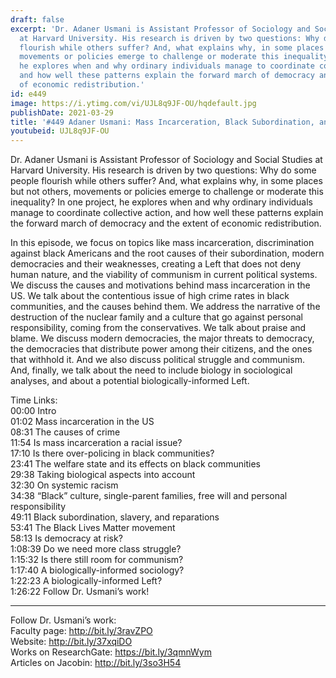 ```yaml
---
draft: false
excerpt: 'Dr. Adaner Usmani is Assistant Professor of Sociology and Social Studies
  at Harvard University. His research is driven by two questions: Why do some people
  flourish while others suffer? And, what explains why, in some places but not others,
  movements or policies emerge to challenge or moderate this inequality? In one project,
  he explores when and why ordinary individuals manage to coordinate collective action,
  and how well these patterns explain the forward march of democracy and the extent
  of economic redistribution.'
id: e449
image: https://i.ytimg.com/vi/UJL8q9JF-OU/hqdefault.jpg
publishDate: 2021-03-29
title: '#449 Adaner Usmani: Mass Incarceration, Black Subordination, and Modern Democracies'
youtubeid: UJL8q9JF-OU
---
```

Dr. Adaner Usmani is Assistant Professor of Sociology and Social Studies at Harvard University. His research is driven by two questions: Why do some people flourish while others suffer? And, what explains why, in some places but not others, movements or policies emerge to challenge or moderate this inequality? In one project, he explores when and why ordinary individuals manage to coordinate collective action, and how well these patterns explain the forward march of democracy and the extent of economic redistribution.

In this episode, we focus on topics like mass incarceration, discrimination against black Americans and the root causes of their subordination, modern democracies and their weaknesses, creating a Left that does not deny human nature, and the viability of communism in current political systems. We discuss the causes and motivations behind mass incarceration in the US. We talk about the contentious issue of high crime rates in black communities, and the causes behind them. We address the narrative of the destruction of the nuclear family and a culture that go against personal responsibility, coming from the conservatives. We talk about praise and blame. We discuss modern democracies, the major threats to democracy, the democracies that distribute power among their citizens, and the ones that withhold it. And we also discuss political struggle and communism. And, finally, we talk about the need to include biology in sociological analyses, and about a potential biologically-informed Left.

Time Links:  
00:00 Intro  
01:02  Mass incarceration in the US  
08:31  The causes of crime  
11:54  Is mass incarceration a racial issue?  
17:10  Is there over-policing in black communities?  
23:41  The welfare state and its effects on black communities  
29:38  Taking biological aspects into account  
32:30  On systemic racism  
34:38  “Black” culture, single-parent families, free will and personal responsibility  
49:11  Black subordination, slavery, and reparations  
53:41  The Black Lives Matter movement  
58:13  Is democracy at risk?  
1:08:39  Do we need more class struggle?  
1:15:32  Is there still room for communism?  
1:17:40  A biologically-informed sociology?  
1:22:23 A biologically-informed Left?  
1:26:22  Follow Dr. Usmani’s work!

---

Follow Dr. Usmani’s work:  
Faculty page: http://bit.ly/3ravZPO  
Website: http://bit.ly/37xqiDO  
Works on ResearchGate: https://bit.ly/3qmnWym  
Articles on Jacobin: http://bit.ly/3so3H54
